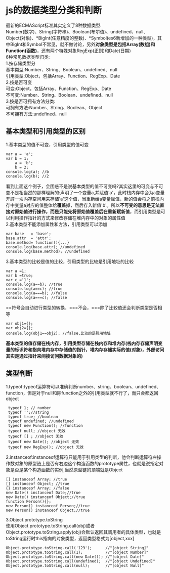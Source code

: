 # js的数据类型分类和判断
最新的ECMAScript标准其实定义了8种数据类型:  
Number(数字)、String(字符串)、Boolean(布尔值)、undefined、null、Object(对象)、*BigInt(任意精度的整数)、*Symbol(es6新增加的一种类型)，其中BigInt和Symbol不常见，就不做讨论，另外**对象类型是包括Array(数组)和Function(函数)**，还有两个特殊对象RegExp(正则)和Date(日期)  
6种常见数据类型归类:  
1.按存储类型分  
基本类型:Number、String、Boolean、undefined、null  
引用类型:Object，包括Array、Function、RegExp、Date  
2.按是否可变  
可变:Object，包括Array、Function、RegExp、Date   
不可变:Number、String、Boolean、undefined、null  
3.按是否可拥有方法分类:  
可拥有方法:Number、String、Boolean、Object  
不可拥有方法:undefined、null   
## 基本类型和引用类型的区别
1.基本类型的值不可变，引用类型的值可变

````
var a = 'a';
var b = 1;
    a = 'b';
    b = 2;
console.log(a); //b
console.log(b); //2  
````
看到上面这个例子，会困惑不是说基本类型的值不可变吗?其实这里的可变与不可变不是相当然的那样理解的:声明了一个变量a,并赋值'a'，此时栈内存中会为a变量开辟一块内存空间用来存储'a'这个值，当重新给a变量赋值，新的值会将之前栈内存中变量a对应的值整体给**覆盖**掉，然后存入新值'b'。所以**不可变的意思是无法直接对原始值进行操作，而是只能先将原始值覆盖后在重新赋新值**，而引用类型是可以利用操作指针的方式来修改存储在堆内存中的对象的属性值  
2.基本类型不能添加属性和方法，引用类型可以添加  
````
var base   = 'base';
base.attr  = 'attr';
base.method= function(){...}
console.log(base.attr); //undefined
console.log(base.method); //undefined
````
3.基本类型的比较是值的比较，引用类型的比较是引用地址的比较  
````
var a =1;
var b =true;
var c ='1';
console.log(a==b); //true
console.log(a==c); //true
console.log(a===b); //false
console.log(a===c); //false
````
==符号会自动进行类型的转换，===不会，===除了比较值还会判断类型是否相等
````
var obj1={};
var obj2={};
console.log(obj1==obj2); //false,比较的是引用地址
````
**基本类型的值存储在栈内存，引用类型存储在栈内存和堆内存(栈内存存储声明变量的标识符和指向堆内存中存储值的指针，堆内存存储实际的值(对象)，外部访问其实是通过指针来间接访问数据对象的)**
## 类型判断
1.typeof:typeof运算符可以准确判断number、string、boolean、undefined、function，但是对于null和除function之外的引用类型就不行了，而只会都返回object
````
 typeof 1; // number
 typeof '';//string
 typeof true; //boolean
 typeof undefined; //undefined
 typeof new Function(); //function
 typeof null; //object 无效
 typeof [] ; //object 无效
 typeof new Date(); //object 无效
 typeof new RegExp(); //object 无效

````
2.instanceof:instanceof运算符只能用于引用类型的判断，他会判断运算符左操作数对象的原型链上是否有右边这个构造函数的prototype属性，也就是说指定对象是否是某个构造函数的实例,当然原型链的顶端就是Object
````
[] instanceof Array; //true
[] instanceof Object; //true
{} instanceof Array; //false
new Date() instanceof Date;//true
new Date() instanceof Object;//true
function Person(){};
new Person() instanceof Person;//true
new Person() instanceof Object;//true
````
3.Object.prototype.toString  
使用Object.prototype.toString.call(obj)或者Object.prototype.toString.apply(obj)会默认返回其调用者的具体类型，也就是toString运行时this指向的对象类型，返回类型格式为[object,xxx]  
````
Object.prototype.toString.call('123');      //"[object String]"
Object.prototype.toString.call(1);          //"[object Number]"
Object.prototype.toString.call(new Date()); //"[object Date]"
Object.prototype.toString.call(undefined);  //"[object Undefined]"
Object.prototype.toString.call(null);       //"[object Null]"
````
